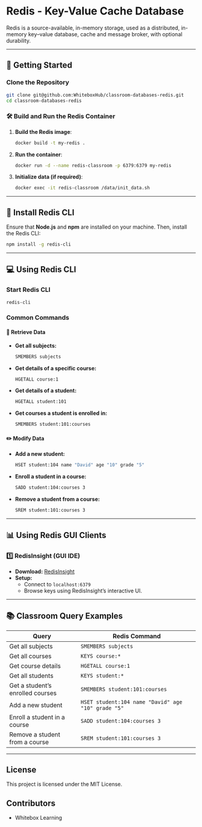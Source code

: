 # Redis - Key-Value Cache Database

Redis is a source-available, in-memory storage, used as a distributed, in-memory key–value database, cache and message broker, with optional durability.

---

## 🚀 Getting Started

### Clone the Repository
```sh
git clone git@github.com:WhiteboxHub/classroom-databases-redis.git
cd classroom-databases-redis
```

### 🛠 Build and Run the Redis Container

1. **Build the Redis image**:
   ```sh
   docker build -t my-redis .
   ```
2. **Run the container**:
   ```sh
   docker run -d --name redis-classroom -p 6379:6379 my-redis
   ```
3. **Initialize data (if required)**:
   ```sh
   docker exec -it redis-classroom /data/init_data.sh
   ```

---

## 🔗 Install Redis CLI

Ensure that **Node.js** and **npm** are installed on your machine. Then, install the Redis CLI:

```sh
npm install -g redis-cli
```

---

## 💻 Using Redis CLI

### Start Redis CLI
```sh
redis-cli
```

### Common Commands

#### 📌 Retrieve Data
- **Get all subjects:**
  ```sh
  SMEMBERS subjects
  ```
- **Get details of a specific course:**
  ```sh
  HGETALL course:1
  ```
- **Get details of a student:**
  ```sh
  HGETALL student:101
  ```
- **Get courses a student is enrolled in:**
  ```sh
  SMEMBERS student:101:courses
  ```

#### ✏️ Modify Data
- **Add a new student:**
  ```sh
  HSET student:104 name "David" age "10" grade "5"
  ```
- **Enroll a student in a course:**
  ```sh
  SADD student:104:courses 3
  ```
- **Remove a student from a course:**
  ```sh
  SREM student:101:courses 3
  ```

---

## 📊 Using Redis GUI Clients

### 1️⃣ RedisInsight (GUI IDE)
- **Download:** [RedisInsight](https://redis.com/redis-enterprise/redis-insight/)
- **Setup:**
  - Connect to `localhost:6379`
  - Browse keys using RedisInsight’s interactive UI.

---

## 📚 Classroom Query Examples

| Query                        | Redis Command                 |
|------------------------------|-------------------------------|
| Get all subjects             | `SMEMBERS subjects`           |
| Get all courses              | `KEYS course:*`               |
| Get course details           | `HGETALL course:1`            |
| Get all students             | `KEYS student:*`              |
| Get a student’s enrolled courses | `SMEMBERS student:101:courses` |
| Add a new student            | `HSET student:104 name "David" age "10" grade "5"` |
| Enroll a student in a course | `SADD student:104:courses 3`  |
| Remove a student from a course | `SREM student:101:courses 3`  |

---

## License
This project is licensed under the MIT License.

## Contributors
- Whitebox Learning


